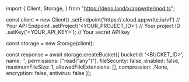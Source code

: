 import { Client, Storage,  } from "https://deno.land/x/appwrite/mod.ts";

const client = new Client()
    .setEndpoint('https://<REGION>.cloud.appwrite.io/v1') // Your API Endpoint
    .setProject('<YOUR_PROJECT_ID>') // Your project ID
    .setKey('<YOUR_API_KEY>'); // Your secret API key

const storage = new Storage(client);

const response = await storage.createBucket({
    bucketId: '<BUCKET_ID>',
    name: '<NAME>',
    permissions: ["read("any")"],
    fileSecurity: false,
    enabled: false,
    maximumFileSize: 1,
    allowedFileExtensions: [],
    compression: .None,
    encryption: false,
    antivirus: false
});
